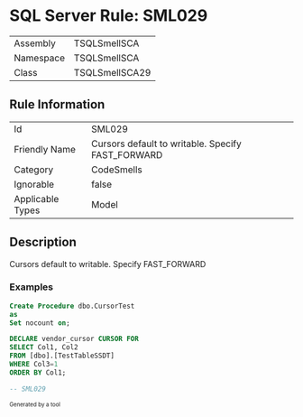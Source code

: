 # SQL Server Rule: SML029
  
|    |    |
|----|----|
| Assembly | TSQLSmellSCA |
| Namespace | TSQLSmellSCA |
| Class | TSQLSmellSCA29 |
  
## Rule Information
  
|    |    |
|----|----|
| Id | SML029 |
| Friendly Name | Cursors default to writable.  Specify FAST_FORWARD |
| Category | CodeSmells |
| Ignorable | false |
| Applicable Types | Model  |
  
## Description
  
Cursors default to writable.  Specify FAST_FORWARD
  
### Examples
  
```sql
Create Procedure dbo.CursorTest
as
Set nocount on;

DECLARE vendor_cursor CURSOR FOR 
SELECT Col1, Col2
FROM [dbo].[TestTableSSDT]
WHERE Col3=1
ORDER BY Col1;

-- SML029
```
  
<sub><sup>Generated by a tool</sup></sub>

